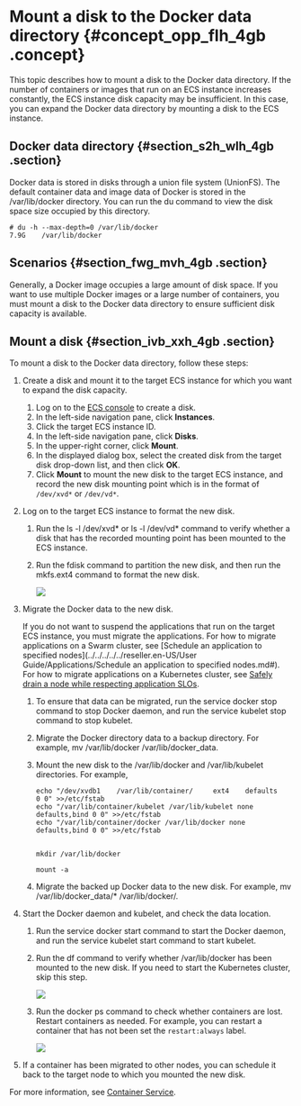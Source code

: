 # Mount a disk to the Docker data directory {#concept_opp_flh_4gb .concept}

This topic describes how to mount a disk to the Docker data directory. If the number of containers or images that run on an ECS instance increases constantly, the ECS instance disk capacity may be insufficient. In this case, you can expand the Docker data directory by mounting a disk to the ECS instance.

## Docker data directory {#section_s2h_wlh_4gb .section}

Docker data is stored in disks through a union file system \(UnionFS\). The default container data and image data of Docker is stored in the /var/lib/docker directory. You can run the du command to view the disk space size occupied by this directory.

```
# du -h --max-depth=0 /var/lib/docker
7.9G    /var/lib/docker
```

## Scenarios {#section_fwg_mvh_4gb .section}

Generally, a Docker image occupies a large amount of disk space. If you want to use multiple Docker images or a large number of containers, you must mount a disk to the Docker data directory to ensure sufficient disk capacity is available.

## Mount a disk {#section_ivb_xxh_4gb .section}

To mount a disk to the Docker data directory, follow these steps:

1.  Create a disk and mount it to the target ECS instance for which you want to expand the disk capacity.
    1.  Log on to the [ECS console](https://partners-intl.console.aliyun.com/#/ecs) to create a disk.
    2.  In the left-side navigation pane, click **Instances**.
    3.  Click the target ECS instance ID.
    4.  In the left-side navigation pane, click **Disks**.
    5.  In the upper-right corner, click **Mount**.
    6.  In the displayed dialog box, select the created disk from the target disk drop-down list, and then click **OK**.
    7.  Click **Mount** to mount the new disk to the target ECS instance, and record the new disk mounting point which is in the format of `/dev/xvd*` or `/dev/vd*`.
2.  Log on to the target ECS instance to format the new disk.
    1.  Run the ls -l /dev/xvd\* or ls -l /dev/vd\* command to verify whether a disk that has the recorded mounting point has been mounted to the ECS instance.
    2.  Run the fdisk command to partition the new disk, and then run the mkfs.ext4 command to format the new disk.

        ![](images/38212_en-US.png)

3.  Migrate the Docker data to the new disk.

    If you do not want to suspend the applications that run on the target ECS instance, you must migrate the applications. For how to migrate applications on a Swarm cluster, see [Schedule an application to specified nodes](../../../../../reseller.en-US/User Guide/Applications/Schedule an application to specified nodes.md#). For how to migrate applications on a Kubernetes cluster, see [Safely drain a node while respecting application SLOs](https://kubernetes.io/docs/tasks/administer-cluster/safely-drain-node/).

    1.  To ensure that data can be migrated, run the service docker stop command to stop Docker daemon, and run the service kubelet stop command to stop kubelet.
    2.  Migrate the Docker directory data to a backup directory. For example, mv /var/lib/docker /var/lib/docker\_data.
    3.  Mount the new disk to the /var/lib/docker and /var/lib/kubelet directories. For example,

        ```
        echo "/dev/xvdb1    /var/lib/container/     ext4    defaults        0 0" >>/etc/fstab
        echo "/var/lib/container/kubelet /var/lib/kubelet none defaults,bind 0 0" >>/etc/fstab
        echo "/var/lib/container/docker /var/lib/docker none defaults,bind 0 0" >>/etc/fstab
        
        
        mkdir /var/lib/docker
        
        mount -a
        ```

    4.  Migrate the backed up Docker data to the new disk. For example, mv /var/lib/docker\_data/\* /var/lib/docker/.
4.  Start the Docker daemon and kubelet, and check the data location.
    1.  Run the service docker start command to start the Docker daemon, and run the service kubelet start command to start kubelet.
    2.  Run the df command to verify whether /var/lib/docker has been mounted to the new disk. If you need to start the Kubernetes cluster, skip this step.

        ![](images/38133_en-US.png)

    3.  Run the docker ps command to check whether containers are lost. Restart containers as needed. For example, you can restart a container that has not been set the `restart:always` label.

        ![](images/38134_en-US.png)

5.  If a container has been migrated to other nodes, you can schedule it back to the target node to which you mounted the new disk.

For more information, see [Container Service](https://www.alibabacloud.com/zh/product/container-service).

